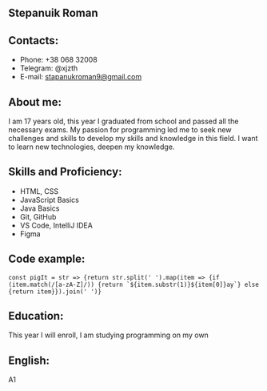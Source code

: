 ## Stepanuik Roman

## Contacts:
* Phone: +38 068 32008
* Telegram: @xjzth
* E-mail: stapanukroman9@gmail.com

## About me:
I am 17 years old, this year I graduated from school and passed all the necessary exams. My passion for programming led me to seek new challenges and skills to develop my skills and knowledge in this field. I want to learn new technologies, deepen my knowledge.

## Skills and Proficiency:
* HTML, CSS
* JavaScript Basics
* Java Basics
* Git, GitHub
* VS Code, IntelliJ IDEA
* Figma

## Code example:
```
const pigIt = str => {return str.split(' ').map(item => {if (item.match(/[a-zA-Z]/)) {return `${item.substr(1)}${item[0]}ay`} else {return item}}).join(' ')}
```

## Education: 
This year I will enroll, I am studying programming on my own

## English:
A1